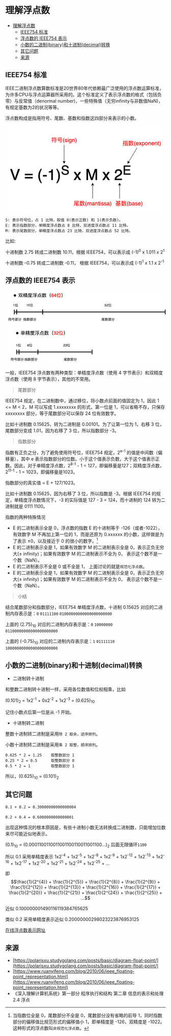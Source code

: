 # 理解浮点数
- [理解浮点数](#理解浮点数)
  - [IEEE754 标准](#ieee754-标准)
  - [浮点数的 IEEE754 表示](#浮点数的-ieee754-表示)
  - [小数的二进制(binary)和十进制(decimal)转换](#小数的二进制binary和十进制decimal转换)
  - [其它问题](#其它问题)
  - [来源](#来源)

## IEEE754 标准
IEEE二进制浮点数算数标准是20世界80年代依赖最广泛使用的浮点数运算标准，为许多CPU与浮点运算器所采用的。这个标准定义了表示浮点数的格式（包括负零）与反常值（denormal number)，一些特殊值（无穷infinity与非数值NaN)，有规定基数为2的状况等等。

浮点数构成是指用符号、尾数、基数和指数这四部分来表示的小数。

![浮点数构成](https://github.com/frank-dc/drawpics/blob/main/the_structure_of_floating_point.png?raw=true)

```text
S: 表示符号位，占 1 比特，取值 0(表示正数) 和 1(表示负数)。
E: 表示指数部分，单精度浮点数占 8 比特，双进度浮点数占 11 比特。
M: 表示尾数部分，单精度浮点数占 23 比特，双进度浮点数占 52 比特。
```

比如:

十进制数 2.75 转成二进制数 10.11，根据 IEEE754，可以表示成 (-1)<sup>0</sup> x 1.011 x 2<sup>1</sup>

十进制数 -0.75 转成二进制数 -0.11， 根据 IEEE754，可以表示成 (-1)<sup>1</sup> x 1.1 x 2<sup>-1</sup>


## 浮点数的 IEEE754 表示
![浮点数的 IEEE754 表示](https://github.com/frank-dc/drawpics/blob/main/ieee754_express_of_floating_point.png?raw=true)

一般，IEEE754 浮点数有两种类型：单精度浮点数（使用 4 字节表示）和双精度浮点数（使用 8 字节表示），其他的不常用。

> 尾数部分

IEEE754 规定，在二进制数中，通过移位，将小数点前面的值固定为 1，因此 1 <= M < 2，M 可以写成 1.xxxxxxxx 的形式，第一位是 1，可以省略不存，只保存 xxxxxxxx 部分，等于尾数部分可以保存 24 位有效数字。

比如十进制数 0.15625，转为二进制是 0.00101。为了让第一位为 1，右移 3 位， 尾数部分变成 1.01，因为右移了 3 位，所以指数部分 -3。

> 指数部分

指数有正负之分，为了避免使用符号位，IEEE754 规定，2<sup>e-1</sup> 的值是中间数（偏移量），其中 e 表示指数部分的位数。小于这个值表示负数，大于这个值表示正数。因此，对于单精度浮点数，2<sup>8-1</sup> - 1 = 127，即偏移量是127；双精度浮点数，2<sup>11-1</sup> - 1 = 1023，即偏移量是1023。

指数部分的真实值 = E + 127/1023。

比如十进制数 0.15625，因为右移了 3 位，所以指数是 -3。根据 IEEE754 的规定，单精度浮点数情况下，-3 的实际值是 127 - 3 = 124，而十进制的 124 转为二进制就是 0111 1100。

指数的两种特殊情况
* E 的二进制表示全是 0，浮点数的指数 E 的十进制等于 -126（或者-1022），有效数字 M 不再加上第一位的 1，而是还原为 0.xxxxxx 的小数，这样做是为了表示 ±0，以及接近于 0 的很小的数字。[^1]
* E 的二进制表示全是 1，如果有效数字 M 的二进制表示全是 0，表示正负无穷大(± infinity)；如果有效数字 M 的二进制表示不全为 0， 表示这个数不是一个数（NaN）。
* E 的二进制表示不全是 0 或不全是 1， 上面讨论的就是`规范化浮点数`。
* E 的二进制表示全是 1，如果有效数字 M 的二进制表示全是 0，表示正负无穷大(± infinity)；如果有效数字 M 的二进制表示不全为 0， 表示这个数不是一个数（NaN）。

[^1]: 当指数位全是 0，尾数部分不全是 0，尾数部分没有省略的前导 1，同时指数部分的偏移值比规范形式的偏移值小 1，即单精度是 -126，双精度是 -1022。这种形式的浮点数叫`非规范化浮点数`。

> 小结

结合尾数部分和指数部分，IEEE754 单精度浮点数，十进制 0.15625 对应的二进制内存表示是：`0` `01111100` `01000000000000000000000`

上面的 (2.75)<sub>10</sub> 对应的二进制内存表示是：`0` `10000000` `01100000000000000000000`

上面的 (-0.75)<sub>10</sub> 对应的二进制内存表示是：`1` `01111110` `10000000000000000000000`


## 小数的二进制(binary)和十进制(decimal)转换
* 二进制转十进制

和整数二进制转十进制一样，采用各位数值和位权相乘，比如

(0.101)<sub>2</sub> = 1x2<sup>-1</sup> + 0x2<sup>-2</sup> + 1x2<sup>-3</sup> = (0.625)<sub>10</sub>

记住小数点后第一位是从 -1 开始。

* 十进制转二进制

整数十进制转二进制是采用`除 2 取余，逆序排列`。

小数十进制转二进制是采用`乘 2 取整，顺序排列`。
```text
0.625 * 2 = 1.25    取整数部分 1
0.25 * 2 = 0.5      取整数部分 0
0.5 * 2 = 1         取整数部分 1
```
所以，(0.625)<sub>10</sub> = (0.101)<sub>2</sub> 


## 其它问题
```text
0.1 + 0.2 = 0.30000000000000004

0.2 + 0.4 = 0.6000000000000001
```
出现这种情况的根本原因是，有些十进制小数无法转换成二进制数，只能增加位数来尽可能近似地表示。

(0.1)<sub>10</sub> = (0.0001100110011001100110011001100...)<sub>2</sub>  后面无限循环`1100`

所以 0.1 采用单精度表示 1x2<sup>-4</sup> + 1x2<sup>-5</sup> + 1x2<sup>-8</sup> + 1x2<sup>-9</sup> + 1x2<sup>-12</sup> + 1x2<sup>-13</sup> + 1x2<sup>-16</sup> + 1x2<sup>-17</sup> + 1x2<sup>-20</sup> + 1x2<sup>-21</sup> + 1x2<sup>-24</sup> + 1x2<sup>-25</sup> + ...

即 
$$\frac{1}{2^{4}} + \frac{1}{2^{5}} + \frac{1}{2^{8}} + \frac{1}{2^{9}} + \frac{1}{2^{12}} + \frac{1}{2^{13}} + \frac{1}{2^{16}} + \frac{1}{2^{17}} + \frac{1}{2^{20}} + \frac{1}{2^{21}} + \frac{1}{2^{24}} + \frac{1}{2^{25}} + ...$$

近似 0.100000001490116119384765625

类似 0.2 采用单精度表示近似 0.20000000298023223876953125

[在线浮点数表示网址](https://baseconvert.com/ieee-754-floating-point)

## 来源
* [https://polarisxu.studygolang.com/posts/basic/diagram-float-point/](https://polarisxu.studygolang.com/posts/basic/diagram-float-point/)
* [https://www.ruanyifeng.com/blog/2010/06/ieee_floating-point_representation.html](https://www.ruanyifeng.com/blog/2010/06/ieee_floating-point_representation.html)
* 《深入理解计算机系统》第一部分 程序执行和结构 第二章 信息的表示和处理 2.4 浮点
